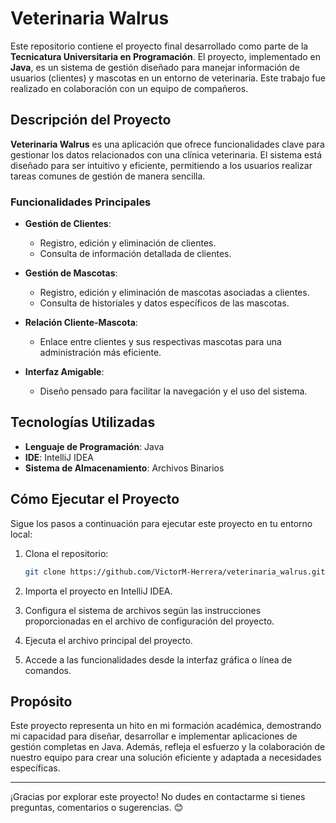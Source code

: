 # Veterinaria Walrus

Este repositorio contiene el proyecto final desarrollado como parte de la **Tecnicatura Universitaria en Programación**. El proyecto, implementado en **Java**, es un sistema de gestión diseñado para manejar información de usuarios (clientes) y mascotas en un entorno de veterinaria. Este trabajo fue realizado en colaboración con un equipo de compañeros.

## Descripción del Proyecto

**Veterinaria Walrus** es una aplicación que ofrece funcionalidades clave para gestionar los datos relacionados con una clínica veterinaria. El sistema está diseñado para ser intuitivo y eficiente, permitiendo a los usuarios realizar tareas comunes de gestión de manera sencilla.

### Funcionalidades Principales

- **Gestión de Clientes**: 
  - Registro, edición y eliminación de clientes.
  - Consulta de información detallada de clientes.

- **Gestión de Mascotas**: 
  - Registro, edición y eliminación de mascotas asociadas a clientes.
  - Consulta de historiales y datos específicos de las mascotas.

- **Relación Cliente-Mascota**: 
  - Enlace entre clientes y sus respectivas mascotas para una administración más eficiente.

- **Interfaz Amigable**: 
  - Diseño pensado para facilitar la navegación y el uso del sistema.

## Tecnologías Utilizadas

- **Lenguaje de Programación**: Java
- **IDE**: IntelliJ IDEA
- **Sistema de Almacenamiento**: Archivos Binarios

## Cómo Ejecutar el Proyecto

Sigue los pasos a continuación para ejecutar este proyecto en tu entorno local:

1. Clona el repositorio:
   ```bash
   git clone https://github.com/VictorM-Herrera/veterinaria_walrus.git
   ```

2. Importa el proyecto en IntelliJ IDEA.

3. Configura el sistema de archivos según las instrucciones proporcionadas en el archivo de configuración del proyecto.

4. Ejecuta el archivo principal del proyecto.

5. Accede a las funcionalidades desde la interfaz gráfica o línea de comandos.

## Propósito

Este proyecto representa un hito en mi formación académica, demostrando mi capacidad para diseñar, desarrollar e implementar aplicaciones de gestión completas en Java. Además, refleja el esfuerzo y la colaboración de nuestro equipo para crear una solución eficiente y adaptada a necesidades específicas.

---

¡Gracias por explorar este proyecto! No dudes en contactarme si tienes preguntas, comentarios o sugerencias. 😊
